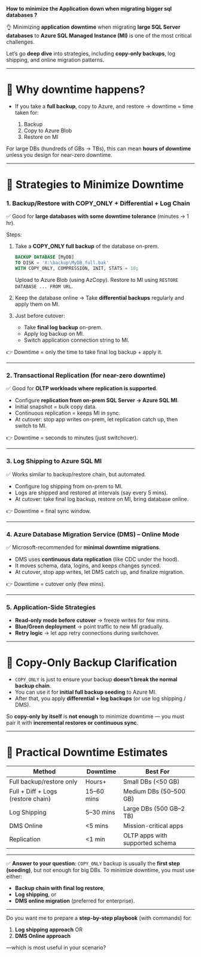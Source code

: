 **How to minimize the Application down when migrating bigger sql databases ?**

👌 Minimizing **application downtime** when migrating **large SQL Server databases** to **Azure SQL Managed Instance (MI)** is one of the most critical challenges.

Let’s go **deep dive** into strategies, including **copy-only backups**, log shipping, and online migration patterns.

---

# 🔹 Why downtime happens?

* If you take a **full backup**, copy to Azure, and restore → downtime = time taken for:

  1. Backup
  2. Copy to Azure Blob
  3. Restore on MI

For large DBs (hundreds of GBs → TBs), this can mean **hours of downtime** unless you design for near-zero downtime.

---

# 🔹 Strategies to Minimize Downtime

### **1. Backup/Restore with COPY\_ONLY + Differential + Log Chain**

✅ Good for **large databases with some downtime tolerance** (minutes → 1 hr).

Steps:

1. Take a **COPY\_ONLY full backup** of the database on-prem.

   ```sql
   BACKUP DATABASE [MyDB]
   TO DISK = 'X:\backup\MyDB_full.bak'
   WITH COPY_ONLY, COMPRESSION, INIT, STATS = 10;
   ```

   Upload to Azure Blob (using AzCopy).
   Restore to MI using `RESTORE DATABASE ... FROM URL`.

2. Keep the database online → Take **differential backups** regularly and apply them on MI.

3. Just before cutover:

   * Take **final log backup** on-prem.
   * Apply log backup on MI.
   * Switch application connection string to MI.

👉 Downtime = only the time to take final log backup + apply it.

---

### **2. Transactional Replication (for near-zero downtime)**

✅ Good for **OLTP workloads where replication is supported**.

* Configure **replication from on-prem SQL Server → Azure SQL MI**.
* Initial snapshot = bulk copy data.
* Continuous replication = keeps MI in sync.
* At cutover: stop app writes on-prem, let replication catch up, then switch to MI.

👉 Downtime = seconds to minutes (just switchover).

---

### **3. Log Shipping to Azure SQL MI**

✅ Works similar to backup/restore chain, but automated.

* Configure log shipping from on-prem to MI.
* Logs are shipped and restored at intervals (say every 5 mins).
* At cutover: take final log backup, restore on MI, bring database online.

👉 Downtime = final sync window.

---

### **4. Azure Database Migration Service (DMS) – Online Mode**

✅ Microsoft-recommended for **minimal downtime migrations**.

* DMS uses **continuous data replication** (like CDC under the hood).
* It moves schema, data, logins, and keeps changes synced.
* At cutover, stop app writes, let DMS catch up, and finalize migration.

👉 Downtime = cutover only (few mins).

---

### **5. Application-Side Strategies**

* **Read-only mode before cutover** → freeze writes for few mins.
* **Blue/Green deployment** → point traffic to new MI gradually.
* **Retry logic** → let app retry connections during switchover.

---

# 🔹 Copy-Only Backup Clarification

* `COPY_ONLY` is just to ensure your backup **doesn’t break the normal backup chain**.
* You can use it for **initial full backup seeding** to Azure MI.
* After that, you apply **differential + log backups** (or use log shipping / DMS).

So **copy-only by itself** is **not enough** to minimize downtime — you must pair it with **incremental restores or continuous sync**.

---

# 🔹 Practical Downtime Estimates

| Method                             | Downtime   | Best For                        |
| ---------------------------------- | ---------- | ------------------------------- |
| Full backup/restore only           | Hours+     | Small DBs (<50 GB)              |
| Full + Diff + Logs (restore chain) | 15–60 mins | Medium DBs (50–500 GB)          |
| Log Shipping                       | 5–30 mins  | Large DBs (500 GB–2 TB)         |
| DMS Online                         | <5 mins    | Mission-critical apps           |
| Replication                        | <1 min     | OLTP apps with supported schema |

---

✅ **Answer to your question**:
`COPY_ONLY` backup is usually the **first step (seeding)**, but not enough for big DBs. To minimize downtime, you must use either:

* **Backup chain with final log restore**,
* **Log shipping**, or
* **DMS online migration** (preferred for enterprise).

---

Do you want me to prepare a **step-by-step playbook** (with commands) for:

1. **Log shipping approach** OR
2. **DMS Online approach**

—which is most useful in your scenario?

